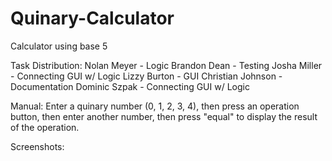 # Quinary-Calculator
Calculator using base 5

Task Distribution: 
Nolan Meyer - Logic 
Brandon Dean - Testing
Josha Miller - Connecting GUI w/ Logic 
Lizzy Burton - GUI 
Christian Johnson - Documentation 
Dominic Szpak - Connecting GUI w/ Logic

Manual: 
Enter a quinary number (0, 1, 2, 3, 4), then press an operation button, then enter another number,
then press "equal" to display the result of the operation. 

Screenshots: 

